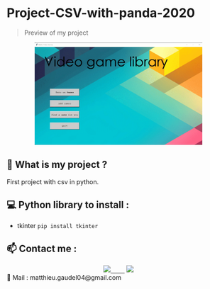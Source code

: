 # Project-CSV-with-panda-2020
> Preview of my project

<p align = "center">
  <img src="IMG/gif.gif" width = 75% >
</p>

## 🚀 What is my project ?
First project with csv in python.

## 💻 Python library to install :

* tkinter `pip install tkinter`

## :mailbox: Contact me :
<div align="center">
<a href="https://instagram.com/matth_gdl/"><img src="https://github.com/MMMatth/MMMatth/blob/main/img/instagram.png" width="50px">&nbsp;&nbsp;&nbsp;&nbsp;&nbsp;&nbsp;&nbsp;&nbsp;</a>
<a href="https://github.com/MMMatth"><img src="https://github.com/MMMatth/MMMatth/blob/main/img/github.png" width="50px"></a>
</div>
📧 Mail : matthieu.gaudel04@gmail.com

